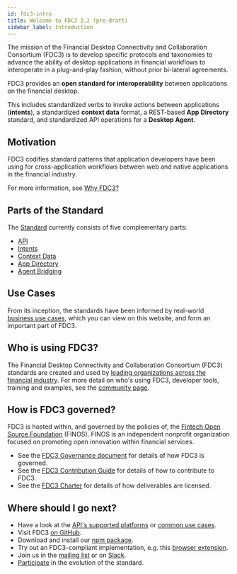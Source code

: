 ```yaml
---
id: fdc3-intro
title: Welcome to FDC3 2.2 (pre-draft)
sidebar_label: Introduction
---
```


The mission of the Financial Desktop Connectivity and Collaboration Consortium (FDC3) is to develop specific protocols and taxonomies to advance the ability of desktop applications in financial workflows to interoperate in a plug-and-play fashion, without prior bi-lateral agreements.

FDC3 provides an **open standard for interoperability** between applications on the financial desktop.

This includes standardized verbs to invoke actions between applications (**intents**), a standardized **context data** format, a REST-based **App Directory** standard, and standardized API operations for a **Desktop Agent**.

## Motivation

FDC3 codifies standard patterns that application developers have been using for cross-application workflows between web and native applications in the financial industry.

For more information, see [Why FDC3?](why-fdc3)

## Parts of the Standard

The [Standard](fdc3-standard) currently consists of five complementary parts:

- [API](api/spec)
- [Intents](intents/spec)
- [Context Data](context/spec)
- [App Directory](app-directory/spec)
- [Agent Bridging](agent-bridging/spec)

## Use Cases

From its inception, the standards have been informed by real-world [business use cases](use-cases/overview), which you can view on this website, and form an important part of FDC3.

## Who is using FDC3?

The Financial Desktop Connectivity and Collaboration Consortium (FDC3) standards are created and used by [leading organizations across the financial industry](/users). For more detail on who's using FDC3, developer tools, training and examples, see the [community page](/community).

## How is FDC3 governed?

FDC3 is hosted within, and governed by the policies of, the [Fintech Open Source Foundation](http://finos.org/) (FINOS). FINOS is an independent nonprofit organization focused on promoting open innovation within financial services.

- See the [FDC3 Governance document](https://github.com/finos/FDC3/blob/main/GOVERNANCE.md) for details of how FDC3 is governed.
- See the [FDC3 Contribution Guide](https://github.com/finos/FDC3/blob/main/CONTRIBUTING.md) for details of how to contribute to FDC3.
- See the [FDC3 Charter](fdc3-charter#licensing) for details of how deliverables are licensed.

## Where should I go next?

- Have a look at the [API's supported platforms](api/supported-platforms) or [common use cases](use-cases/overview).
- Visit FDC3 [on GitHub](https://github.com/finos/FDC3).
- Download and install our [npm package](https://www.npmjs.com/package/@finos/fdc3).
- Try out an FDC3-compliant implementation, e.g. this [browser extension](https://github.com/finos/fdc3-desktop-agent).
- Join us in the [mailing list](mailto:fdc3+subscribe@finos.org) or on [Slack](https://app.slack.com/client/T01E7QRQH97/C01R0P7H5LH).
- [Participate](https://github.com/finos/FDC3#getting-involved) in the evolution of the standard.
